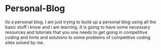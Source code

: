 # Personal-Blog
Its a personal blog.
I am just trying to build up a personal blog using all the basic stuff i know and i am learning.
It is going to have some necessary resources and tutorials that you one needs to get going in competitive coding and hints and solutions to some problems of competitive coding sites solved by me.
